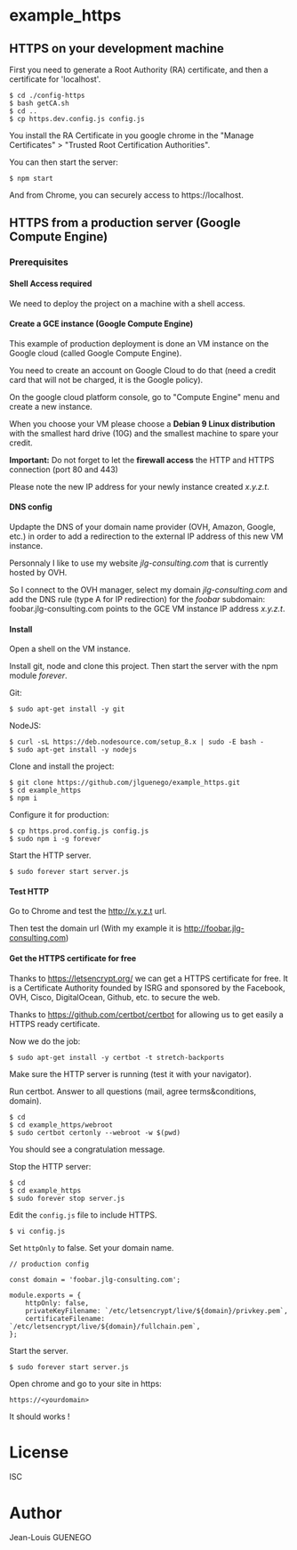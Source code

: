 # example_https

## HTTPS on your development machine

First you need to generate a Root Authority (RA) certificate, and then a certificate for 'localhost'.

```
$ cd ./config-https
$ bash getCA.sh
$ cd ..
$ cp https.dev.config.js config.js
```

You install the RA Certificate in you google chrome in the "Manage Certificates" > "Trusted Root Certification Authorities".

You can then start the server:
```
$ npm start
```

And from Chrome, you can securely access to https://localhost.

## HTTPS from a production server (Google Compute Engine)

### Prerequisites

#### Shell Access required

We need to deploy the project on a machine with a shell access.

#### Create a GCE instance (Google Compute Engine)

This example of production deployment is done an VM instance on the Google cloud (called Google Compute Engine).

You need to create an account on Google Cloud to do that (need a credit card that will not be charged, it is the Google policy).

On the google cloud platform console, go to "Compute Engine" menu and create a new instance.

When you choose your VM please choose a **Debian 9 Linux distribution** with the smallest hard drive (10G) and the smallest machine to spare your credit.

**Important:** Do not forget to let the **firewall access** the HTTP and HTTPS connection (port 80 and 443)

Please note the new IP address for your newly instance created *x.y.z.t*.

#### DNS config

Updapte the DNS of your domain name provider (OVH, Amazon, Google, etc.) in order to add a redirection to the external IP address of this new VM instance.

Personnaly I like to use my website *jlg-consulting.com* that is currently hosted by OVH.

So I connect to the OVH manager, select my domain *jlg-consulting.com* and add the DNS rule (type A for IP redirection) for the *foobar* subdomain:
foobar.jlg-consulting.com points to the GCE VM instance IP address *x.y.z.t*.

#### Install

Open a shell on the VM instance.

Install git, node and clone this project.
Then start the server with the npm module *forever*.

Git:

```
$ sudo apt-get install -y git
```

NodeJS:
```
$ curl -sL https://deb.nodesource.com/setup_8.x | sudo -E bash -
$ sudo apt-get install -y nodejs
```

Clone and install the project:
```
$ git clone https://github.com/jlguenego/example_https.git
$ cd example_https
$ npm i
```

Configure it for production:
```
$ cp https.prod.config.js config.js
$ sudo npm i -g forever
```

Start the HTTP server.
```
$ sudo forever start server.js
```

#### Test HTTP

Go to Chrome and test the http://x.y.z.t url.

Then test the domain url (With my example it is http://foobar.jlg-consulting.com)


#### Get the HTTPS certificate for free

Thanks to https://letsencrypt.org/ we can get a HTTPS certificate for free. It is a Certificate Authority founded by ISRG and sponsored by the Facebook, OVH, Cisco, DigitalOcean, Github, etc. to secure the web.

Thanks to https://github.com/certbot/certbot for allowing us to get easily a HTTPS ready certificate.

Now we do the job:

```
$ sudo apt-get install -y certbot -t stretch-backports
```

Make sure the HTTP server is running (test it with your navigator).


Run certbot. Answer to all questions (mail, agree terms&conditions, domain).

```
$ cd 
$ cd example_https/webroot
$ sudo certbot certonly --webroot -w $(pwd)
```

You should see a congratulation message.

Stop the HTTP server:
```
$ cd
$ cd example_https
$ sudo forever stop server.js
```

Edit the `config.js` file to include HTTPS.
```
$ vi config.js
```

Set `httpOnly` to false.
Set your domain name.
```
// production config

const domain = 'foobar.jlg-consulting.com';

module.exports = {
	httpOnly: false,
	privateKeyFilename: `/etc/letsencrypt/live/${domain}/privkey.pem`,
	certificateFilename: `/etc/letsencrypt/live/${domain}/fullchain.pem`,
};

```

Start the server.
```
$ sudo forever start server.js
```

Open chrome and go to your site in https:
```
https://<yourdomain>
```

It should works !

# License

ISC

# Author

Jean-Louis GUENEGO